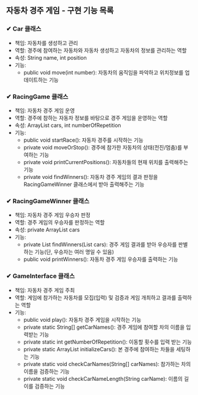 ## 자동차 경주 게임 - 구현 기능 목록

### ✔ Car 클래스
- 책임: 자동차를 생성하고 관리
- 역할: 경주에 참여하는 자동차와 자동차 생성하고 자동차의 정보를 관리하는 역할
- 속성: String name, int position
- 기능: <br>
  - public void move(int number): 자동차의 움직임을 파악하고 위치정보를 업데이트하는 기능

### ✔ RacingGame 클래스
- 책임: 자동차 경주 게임 운영
- 역할: 경주에 참하는 자동차 정보를 바탕으로 경주 게임을 운영하는 역할
- 속성: ArrayList<Car> cars, int numberOfRepetition
- 기능: <br>
  - public void startRace(): 자동차 경주를 시작하는 기능 <br>
  - private void moveOrStop(): 경주에 참가한 자동차의 상태(전진/멈춤)를 부여하는 기능 <br>
  - private void printCurrentPositions(): 자동차들의 현재 위치를 출력해주는 기능 <br>
  - private void findWinners(): 자동차 경주 게임의 결과 판정을 RacingGameWinner 클래스에서 받아 출력해주는 기능

### ✔ RacingGameWinner 클래스
- 책임: 자동차 경주 게임 우승자 판정
- 역할: 경주 게임의 우승자를 판정하는 역할
- 속성: private ArrayList<Car> cars
- 기능: <br>
  - private List<String> findWinners(List<Car> cars): 경주 게임 결과를 받아 우승자를 판별하는 기능(단, 우승자는 여러 명일 수 있음) 
  - public void printWinners(): 자동차 경주 게임 우승자를 출력하는 기능

### ✔ GameInterface 클래스
- 책임: 자동차 경주 게임 주최
- 역할: 게임에 참가하는 자동차를 모집(입력) 및 검증과 게임 개최하고 결과를 출력하는 역할
- 기능: <br>
  - public void play(): 자동차 경주 게임을 시작하는 기능
  - private static String[] getCarNames(): 경주 게임에 참여할 차의 이름을 입력받는 기능
  - private static int getNumberOfRepetition(): 이동할 횟수를 입력 받는 기능
  - private static ArrayList<Car> initializeCars(): 본 경주에 참여하는 차들을 세팅하는 기능
  - private static void checkCarNames(String[] carNames): 참가하는 차의 이름을 검증하는 기능
  - private static void checkCarNameLength(String carName): 이름의 길이를 검증하는 기능
